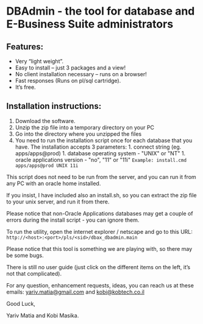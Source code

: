 # DBAdmin - the tool for database and E-Business Suite administrators #
## Features: ##
  * Very “light weight”.
  * Easy to install – just 3 packages and a view!
  * No client installation necessary – runs on a browser!
  * Fast responses (Runs on pl/sql cartridge).
  * It’s free.
## Installation instructions: ##
  1. Download the software.
  1. Unzip the zip file into a temporary directory on your PC
  1. Go into the directory where you unzipped the files
  1. You need to run the installation script once for each database that you have. The installation accepts 3 parameters:
    1. connect string (eg. apps/apps@prod)
    1. database operating system - "UNIX" or "NT"
    1. oracle applications version - "no", "11" or "11i"
`Example: install.cmd apps/apps@prod UNIX 11i`

This script does not need to be run from the server, and you can run it from any PC with an oracle home installed.

If you insist, I have included also an install.sh, so you can extract the zip file to your unix server, and run it from there.

Please notice that non-Oracle Applications databases may get a couple of errors during the install script - you can ignore them.

To run the utility, open the internet explorer / netscape and go to this URL:
`http://<host>:<port>/pls/<sid>/dbax_dbadmin.main`

Please notice that this tool is something we are playing with, so there may be some bugs.

There is still no user guide (just click on the different items on the left, it’s not that complicated).

For any question, enhancement requests, ideas, you can reach us at these emails:
[yariv.matia@gmail.com](mailto:yariv.matia@gmail.com) and [kobi@kobtech.co.il](mailto:kobi@kobtech.co.il)



Good Luck,

Yariv Matia and Kobi Masika.
